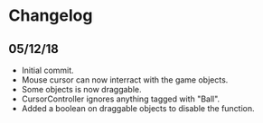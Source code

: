 # Changelog
## 05/12/18
- Initial commit.
- Mouse cursor can now interract with the game objects.
- Some objects is now draggable.
- CursorController ignores anything tagged with "Ball".
- Added a boolean on draggable objects to disable the function.
